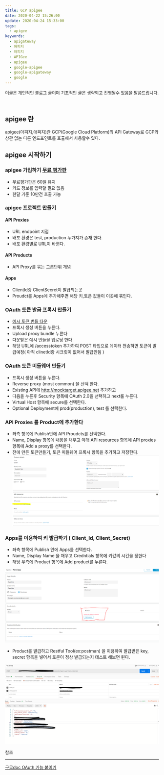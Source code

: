 ```yaml
---
title: GCP apigee
date: 2020-04-22 15:26:00
update: 2020-04-24 15:33:00
tags: 
  - apigee
keywords:
  - apigateway
  - 애피지
  - 아피지
  - APIGee
  - apigee
  - google-apigee
  - google-apigateway
  - google
---
```


이글은 개인적인 블로그 글이며 기초적인 글은 생략되고 진행될수 있음을 말씀드립니다. 

<br/>

## apigee 란
 apigee(아피지,애피지)란 GCP(Google Cloud Platform)의 API Gateway로 
 GCP와 상관 없는 다른 엔드포인트를 호출해서 사용할수 있다.

## apigee 시작하기

 ### apigee 가입하기 [무료 평가판](https://cloud.google.com/apigee/api-management?hl=ko)
  - 무료평가판은 60일 유지
  - 카드 정보를 입력할 필요 없음
  - 한달 기준 10만건 호출 가능

 ### apigee 프로젝트 만들기
  #### API Proxies
   - URL endpoint 지점 
   - 배포 환경은 test, production 두가지가 존재 한다.
   - 배포 환경별로 URL이 바뀐다.

  #### API Products
   - API Proxy를 묶는 그룹단위 개념 
  
  #### Apps 
   - ClientId랑 ClientSecret이 발급되는곳 
   - Proudct를 Apps에 추가해주면 해당 키,토큰 값들이 이곳에 묶인다.

 ### OAuth 토큰 발급 프록시 만들기 
   - [예시 토큰 번들 다운](https://github.com/apigee/api-platform-samples/blob/master/default-proxies/oauth/oauth.zip?raw=true)
   - 프록시 생성 버튼을 누른다.
   - Upload proxy bundle 누른다
   - 다운받은 예시 번들을 업로딩 한다
   - 해당 URL에 /accesstoken  추가하여 POST 타입으로 데이터 전송하면 토큰이 발급예정( 아직 clinetId랑 시크릿이 없어서 발급안됨 )

 ### OAuth 토큰 미들웨어 만들기
   - 프록시 생성 버튼을 누른다.
   - Reverse proxy (most common) 을 선택 한다.
   - Existing API에  http://mocktarget.apigee.net 추가하고
   - 다음을 누른후 Security 항목에 OAuth 2.0을 선택하고 next룰 누른다.
   - Virtual Host 항목에 secure를 선택한다.
   - Optional Deployment에 prod(production), test 룰 선택한다.
   
   
 ### API Proxies 를 Product에 추가한다
  - 좌측 항목에 Publish안에 API Proudcts를 선택한다.
  - Name, Display 항목에 내용을 채우고 아래 API resources 항목에 API proxies 항목에 Add a proxy를 선택한다.
  - 전에 만든 토큰만들기, 토큰 미들웨어 프록시 항목을 추가하고 저장한다.
  ![](Product.PNG)

 ### Apps를 이용하여 키 발급하기 ( Client_Id, Client_Secret)
 - 좌측 항목에 Publish 안에 Apps를 선택한다.
 - Name, Display Name 을 채우고 Credntials 항목에 키값의 시간을 정한다
 - 해당 우측에 Product 항목에 Add product를 누른다.
 
  ![](Apps.PNG)
  
 - Product를 발급하고 Restful Tool(ex:postman) 을 이용하여 발급받은 key, secret 항목을 넣어서 토쿤이 정상 발급되는지 테스트 해보면 된다.
 
  ![](Token.PNG)
   

참조
<hr/>

[구글doc OAuth 기능 붙이기](https://docs.apigee.com/api-platform/tutorials/secure-calls-your-api-through-oauth-20-client-credentials?hl=ko)

